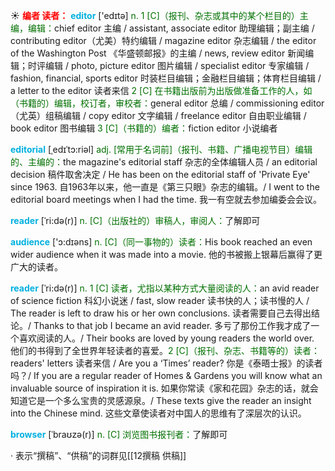 ☀ <font color="red">**编者 读者：**</font>
<font color="sky blue">**editor**</font> ['edɪtə] 
<font color="rgb(227, 108, 9)">n. 1 [C]（报刊、杂志或其中的某个栏目的）主编，编辑：</font>chief editor 主编 / assistant, associate editor 助理编辑；副主编 / contributing editor（尤美）特约编辑 / magazine editor 杂志编辑 / the editor of the Washington Post 《华盛顿邮报》的主编 / news, review editor 新闻编辑；时评编辑 / photo, picture editor 图片编辑 / specialist editor 专家编辑 / fashion, financial, sports editor 时装栏目编辑；金融栏目编辑；体育栏目编辑 / a letter to the editor 读者来信 <font color="rgb(227, 108, 9)">2 [C] 在书籍出版前为出版做准备工作的人，如（书籍的）编辑，校订者，审校者：</font>general editor 总编 / commissioning editor（尤英）组稿编辑 / copy editor 文字编辑 / freelance editor 自由职业编辑 / book editor 图书编辑 <font color="rgb(227, 108, 9)">3 [C]（书籍的）编者：</font>fiction editor 小说编者
           
<font color="sky blue">**editorial**</font> [ˌedɪˈtɔ:riəl]
<font color="rgb(227, 108, 9)">adj. [常用于名词前]（报刊、书籍、广播电视节目）编辑的、主编的：</font>the magazine's editorial staff 杂志的全体编辑人员 / an editorial decision 稿件取舍决定 / He has been on the editorial staff of 'Private Eye' since 1963. 自1963年以来，他一直是《第三只眼》杂志的编辑。/ I went to the editorial board meetings when I had the time. 我一有空就去参加编委会会议。
           
<font color="sky blue">**reader**</font> [ˈri:də(r)]
<font color="rgb(227, 108, 9)">n. [C]（出版社的）审稿人，审阅人：</font>了解即可

<font color="sky blue">**audience**</font> ['ɔ:dɪəns] 
<font color="rgb(227, 108, 9)">n. [C]（同一事物的）读者：</font>His book reached an even wider audience when it was made into a movie. 他的书被搬上银幕后赢得了更广大的读者。
           
<font color="sky blue">**reader**</font> [ˈri:də(r)]
<font color="rgb(227, 108, 9)">n. 1 [C] 读者，尤指以某种方式大量阅读的人：</font>an avid reader of science fiction 科幻小说迷 / fast, slow reader 读书快的人；读书慢的人 / The reader is left to draw his or her own conclusions. 读者需要自己去得出结论。/ Thanks to that job I became an avid reader. 多亏了那份工作我才成了一个喜欢阅读的人。/ Their books are loved by young readers the world over. 他们的书得到了全世界年轻读者的喜爱。<font color="rgb(227, 108, 9)">2 [C]（报刊、杂志、书籍等的）读者：</font>readers' letters 读者来信 / Are you a ‘Times’ reader? 你是《泰晤士报》的读者吗？/ If you are a regular reader of Homes & Gardens you will know what an invaluable source of inspiration it is. 如果你常读《家和花园》杂志的话，就会知道它是一个多么宝贵的灵感源泉。/ These texts give the reader an insight into the Chinese mind. 这些文章使读者对中国人的思维有了深层次的认识。
           
<font color="sky blue">**browser**</font> [ˈbraʊzə(r)]
<font color="rgb(227, 108, 9)">n. [C] 浏览图书报刊者：</font>了解即可

· 表示“撰稿”、“供稿”的词群见[[12撰稿 供稿]]
